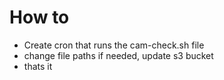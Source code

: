 # How to
- Create cron that runs the cam-check.sh file
- change file paths if needed, update s3 bucket
- thats it
